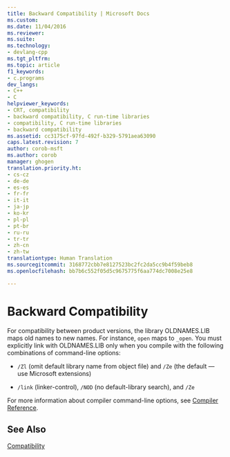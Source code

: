 ```yaml
---
title: Backward Compatibility | Microsoft Docs
ms.custom: 
ms.date: 11/04/2016
ms.reviewer: 
ms.suite: 
ms.technology:
- devlang-cpp
ms.tgt_pltfrm: 
ms.topic: article
f1_keywords:
- c.programs
dev_langs:
- C++
- C
helpviewer_keywords:
- CRT, compatibility
- backward compatibility, C run-time libraries
- compatibility, C run-time libraries
- backward compatibility
ms.assetid: cc3175cf-97fd-492f-b329-5791aea63090
caps.latest.revision: 7
author: corob-msft
ms.author: corob
manager: ghogen
translation.priority.ht:
- cs-cz
- de-de
- es-es
- fr-fr
- it-it
- ja-jp
- ko-kr
- pl-pl
- pt-br
- ru-ru
- tr-tr
- zh-cn
- zh-tw
translationtype: Human Translation
ms.sourcegitcommit: 3168772cbb7e8127523bc2fc2da5cc9b4f59beb8
ms.openlocfilehash: bb7b6c552f05d5c9675775f6aa774dc7008e25e8

---
```

# Backward Compatibility
For compatibility between product versions, the library OLDNAMES.LIB maps old names to new names. For instance, `open` maps to `_open`. You must explicitly link with OLDNAMES.LIB only when you compile with the following combinations of command-line options:  
  
-   `/Zl` (omit default library name from object file) and `/Ze` (the default — use Microsoft extensions)  
  
-   `/link` (linker-control), `/NOD` (no default-library search), and `/Ze`  
  
 For more information about compiler command-line options, see [Compiler Reference](../build/reference/compiler-options.md).  
  
## See Also  
 [Compatibility](../c-runtime-library/compatibility.md)


<!--HONumber=Jan17_HO1-->


